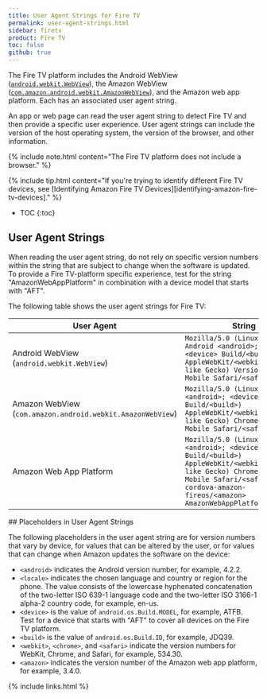```yaml
---
title: User Agent Strings for Fire TV
permalink: user-agent-strings.html
sidebar: firetv
product: Fire TV
toc: false
github: true
---
```



The Fire TV platform includes the Android WebView ([`android.webkit.WebView`][1]), the Amazon WebView ([`com.amazon.android.webkit.AmazonWebView`][2]), and the Amazon web app platform. Each has an associated user agent string.

An app or web page can read the user agent string to detect Fire TV and then provide a specific user experience. User agent strings can include the version of the host operating system, the version of the browser, and other information.

{% include note.html content="The Fire TV platform does not include a browser." %}

{% include tip.html content="If you're trying to identify different Fire TV devices, see [Identifying Amazon Fire TV Devices][identifying-amazon-fire-tv-devices]." %}

* TOC
{:toc}

## User Agent Strings

When reading the user agent string, do not rely on specific version numbers within the string that are subject to change when the software is updated. To provide a Fire TV-platform specific experience, test for the string "AmazonWebAppPlatform" in combination with a device model that starts with "AFT".

The following table shows the user agent strings for Fire TV:

<table class="grid">
  <thead>
    <tr>
      <th>User Agent</th>
      <th>String</th>
      <th>Example</th>
    </tr>
  </thead>
  <tbody>
    <tr>
      <td>Android WebView<br />(<code>android.webkit.WebView</code>)</td>
      <td><code>Mozilla/5.0 (Linux; U; Android &lt;android&gt;; &lt;locale&gt;; &lt;device&gt; Build/&lt;build&gt;) AppleWebKit/&lt;webkit&gt; (KHTML, like Gecko) Version/4.0 Mobile Safari/&lt;safari&gt;</code></td>
      <td><code>Mozilla/5.0 (Linux; U; Android 4.2.2; en-us; AFTB Build/JDQ39) AppleWebKit/534.30 (KHTML, like Gecko) Version/4.0 Mobile Safari/534.30</code></td>
    </tr>
    <tr>
      <td>Amazon WebView<br />(<code>com.amazon.android.webkit.AmazonWebView</code>)</td>
      <td><code>Mozilla/5.0 (Linux; Android &lt;android&gt;; &lt;device&gt; Build/&lt;build&gt;) AppleWebKit/&lt;webkit&gt; (KHTML, like Gecko) Chrome/&lt;chrome&gt; Mobile Safari/&lt;safari&gt;</code></td>
      <td><code>Mozilla/5.0 (Linux; Android 4.2.2; AFTB Build/JDQ39) AppleWebKit/537.22 (KHTML, like Gecko) Chrome/25.0.1364.173 Mobile Safari/537.22</code></td>
    </tr>
    <tr>
      <td>Amazon Web App Platform</td>
      <td><code>Mozilla/5.0 (Linux; Android &lt;android&gt;; &lt;device&gt; Build/&lt;build&gt;) AppleWebKit/&lt;webkit&gt; (KHTML, like Gecko) Chrome/&lt;chrome&gt; Mobile Safari/&lt;safari&gt; cordova-amazon-fireos/&lt;amazon&gt; AmazonWebAppPlatform/&lt;amazon&gt;</code></td>
      <td><code>Mozilla/5.0 (Linux; Android 4.2.2; AFTB Build/JDQ39) AppleWebKit/537.22 (KHTML, like Gecko) Chrome/25.0.1364.173 Mobile Safari/537.22 cordova-amazon-fireos/3.4.0 AmazonWebAppPlatform/3.4.0;2.0</code></td>
    </tr>
  </tbody>
</table>
## Placeholders in User Agent Strings

The following placeholders in the user agent string are for version numbers that vary by device, for values that can be altered by the user, or for values that can change when Amazon updates the software on the device:

*   `<android>` indicates the Android version number, for example, 4.2.2.
*   `<locale>` indicates the chosen language and country or region for the phone. The value consists of the lowercase hyphenated concatenation of the two-letter ISO 639-1 language code and the two-letter ISO 3166-1 alpha-2 country code, for example, en-us.
*   `<device>` is the value of `android.os.Build.MODEL`, for example, ATFB. Test for a device that starts with "AFT" to cover all devices on the Fire TV platform.
*   `<build>` is the value of `android.os.Build.ID`, for example, JDQ39.
*   `<webkit>`, `<chrome>`, and `<safari>` indicate the version numbers for WebKit, Chrome, and Safari, for example, 534.30.
*   `<amazon>` indicates the version number of the Amazon web app platform, for example, 3.4.0.


[1]: http://developer.android.com/reference/android/webkit/WebView.html
[2]: https://developer.amazon.com/public/solutions/platforms/android-fireos/docs/understanding-hybrid-apps

{% include links.html %}
